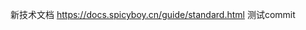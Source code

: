 <!--
 * @Author: zhangfuning 401645191@qq.com
 * @Date: 2023-01-30 15:39:06
 * @LastEditors: zhangfuning 401645191@qq.com
 * @LastEditTime: 2023-01-31 17:43:44
 * @FilePath: /vue3-admin/README.md
 * @Description: 这是默认设置,请设置`customMade`, 打开koroFileHeader查看配置 进行设置: https://github.com/OBKoro1/koro1FileHeader/wiki/%E9%85%8D%E7%BD%AE
-->
新技术文档 https://docs.spicyboy.cn/guide/standard.html
测试commit
